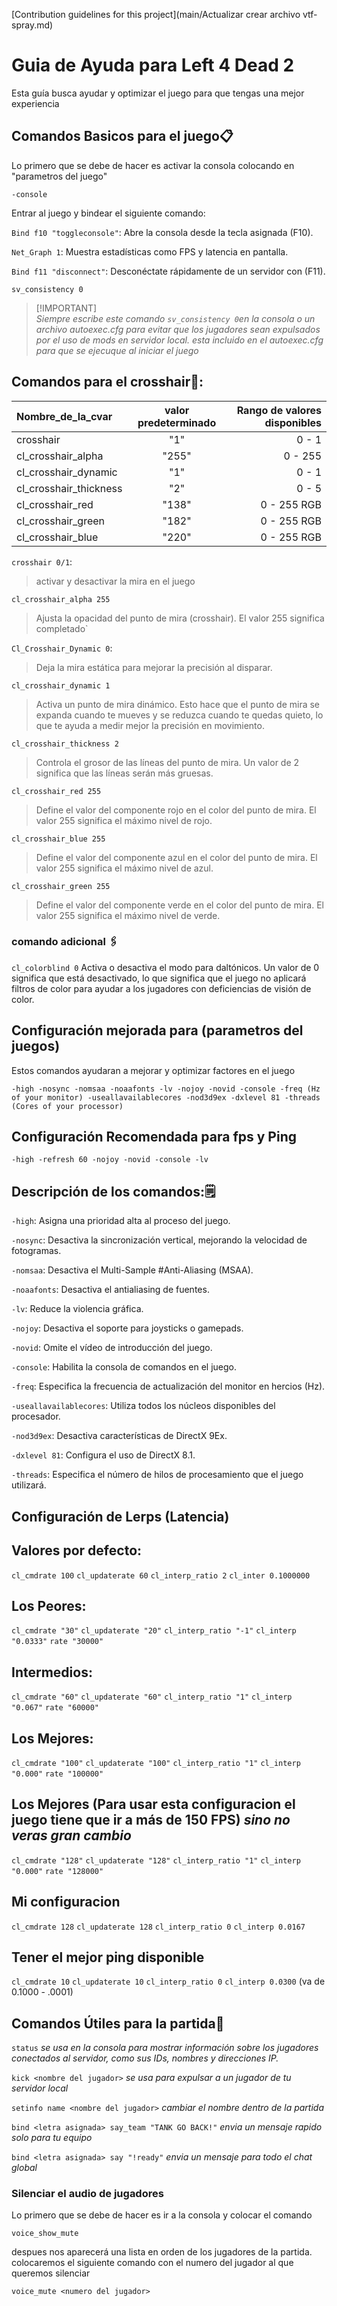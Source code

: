 [Contribution guidelines for this project](main/Actualizar crear archivo vtf-spray.md)

# Guia de Ayuda para Left 4 Dead 2 

Esta guía busca ayudar y optimizar el juego para que tengas una mejor experiencia

## Comandos Basicos para el juego📋

Lo primero que se debe de hacer es activar la consola colocando en "parametros del juego"

```
-console
```
Entrar al juego y bindear el siguiente comando:

`Bind f10 "toggleconsole"`: Abre la consola desde la tecla asignada (F10).

`Net_Graph 1`: Muestra estadísticas como FPS y latencia en pantalla.

`Bind f11 "disconnect"`: Desconéctate rápidamente de un servidor con (F11).

`sv_consistency 0` 

> [!IMPORTANT]\
> _Siempre escribe este comando `sv_consistency 0`en la consola o un archivo autoexec.cfg para evitar que los jugadores sean expulsados por el uso de mods en servidor local. *esta incluido en el autoexec.cfg para que se ejecuque al iniciar el juego*_


## Comandos para el crosshair📌: 

|Nombre_de_la_cvar |valor predeterminado |Rango de valores disponibles|
| :---         |     :---:      |          ---: 
| crosshair         	  | "1"    |0 - 1 |
| cl_crosshair_alpha   | "255"  |0 - 255|
| cl_crosshair_dynamic | "1"    |0 - 1  |
|cl_crosshair_thickness| "2"    |0 - 5  |
| cl_crosshair_red    | "138"  |0 - 255 RGB|
| cl_crosshair_green | "182"  |0 - 255 RGB|
|cl_crosshair_blue   | "220"  |0 - 255 RGB|

`crosshair 0/1`:
 > activar y desactivar la mira en el juego

`cl_crosshair_alpha 255`
> Ajusta la opacidad del punto de mira (crosshair). El valor 255 significa completado`

`Cl_Crosshair_Dynamic 0`: 
> Deja la mira estática para mejorar la precisión al disparar.

`cl_crosshair_dynamic 1` 
> Activa un punto de mira dinámico. Esto hace que el punto de mira se expanda cuando te mueves y se reduzca cuando te quedas quieto, lo que te ayuda a medir mejor la precisión en movimiento.

`cl_crosshair_thickness 2` 
> Controla el grosor de las líneas del punto de mira. Un valor de 2 significa que las líneas serán más gruesas.

`cl_crosshair_red 255` 

> Define el valor del componente rojo en el color del punto de mira. El valor 255 significa el máximo nivel de rojo.

`cl_crosshair_blue 255` 
> Define el valor del componente azul en el color del punto de mira. El valor 255 significa el máximo nivel de azul.

`cl_crosshair_green 255` 

> Define el valor del componente verde en el color del punto de mira. El valor 255 significa el máximo nivel de verde.

### comando adicional 🖇

`cl_colorblind 0` Activa o desactiva el modo para daltónicos. Un valor de 0 significa que está desactivado, lo que significa que el juego no aplicará filtros de color para ayudar a los jugadores con deficiencias de visión de color.

## Configuración mejorada para (parametros del juegos)

Estos comandos ayudaran a mejorar y optimizar 
factores en el juego

```
-high -nosync -nomsaa -noaafonts -lv -nojoy -novid -console -freq (Hz of your monitor) -useallavailablecores -nod3d9ex -dxlevel 81 -threads (Cores of your processor)
```
## Configuración Recomendada para fps y Ping
```
-high -refresh 60 -nojoy -novid -console -lv
```

## Descripción de los comandos:🗒

`-high`: Asigna una prioridad alta al proceso del juego.

`-nosync`: Desactiva la sincronización vertical, mejorando la velocidad de fotogramas.

`-nomsaa`: Desactiva el Multi-Sample #Anti-Aliasing (MSAA).

`-noaafonts`: Desactiva el antialiasing de fuentes.

`-lv`: Reduce la violencia gráfica.

`-nojoy`: Desactiva el soporte para joysticks o gamepads.

`-novid`: Omite el vídeo de introducción del juego.

`-console`: Habilita la consola de comandos en el juego.

`-freq`: Especifica la frecuencia de actualización del monitor en hercios (Hz).

`-useallavailablecores`: Utiliza todos los núcleos disponibles del procesador.

`-nod3d9ex`: Desactiva características de DirectX 9Ex.

`-dxlevel 81`: Configura el uso de DirectX 8.1.

`-threads`: Especifica el número de hilos de procesamiento que el juego utilizará.


## Configuración de Lerps (Latencia)

## Valores por defecto:
`cl_cmdrate 100`
`cl_updaterate 60`
`cl_interp_ratio 2`
`cl_inter 0.1000000`

## Los Peores:

`cl_cmdrate "30"`
`cl_updaterate "20"`
`cl_interp_ratio "-1"`
`cl_interp "0.0333"`
`rate "30000"`

## Intermedios:
`cl_cmdrate "60"`
`cl_updaterate "60"`
`cl_interp_ratio "1"`
`cl_interp "0.067"`
`rate "60000"`

## Los Mejores:
`cl_cmdrate "100"`
`cl_updaterate "100"`
`cl_interp_ratio "1"`
`cl_interp "0.000"` 
`rate "100000"`

## Los Mejores (Para usar esta configuracion el juego tiene que ir a más de 150 FPS) *sino no veras gran cambio*
`cl_cmdrate "128"`
`cl_updaterate "128"`
`cl_interp_ratio "1"`
`cl_interp "0.000"`
`rate "128000"`

## Mi configuracion
`cl_cmdrate 128`
`cl_updaterate 128`
`cl_interp_ratio 0`
`cl_interp 0.0167`

## Tener el mejor ping disponible
`cl_cmdrate 10`
`cl_updaterate 10`
`cl_interp_ratio 0`
`cl_interp 0.0300` (va de 0.1000 - .0001)

## Comandos Útiles para la partida📓

`status` _se usa en la consola para mostrar información sobre los jugadores conectados al servidor, como sus IDs, nombres y direcciones IP._

`kick <nombre del jugador>` _se usa para expulsar a un jugador de tu servidor local_

`setinfo name <nombre del jugador>` _cambiar el nombre dentro de la partida_

`bind <letra asignada> say_team "TANK GO BACK!"` _envia un mensaje rapido solo para tu equipo_

`bind <letra asignada> say "!ready"` _envia un mensaje para todo el chat global_ 

### Silenciar el audio de jugadores

Lo primero que se debe de hacer es ir a la consola y colocar el comando 

```
voice_show_mute
```

despues nos aparecerá una lista en orden de los jugadores de la partida. colocaremos el siguiente comando con el numero del jugador al que queremos silenciar 

```
voice_mute <numero del jugador> 
```








